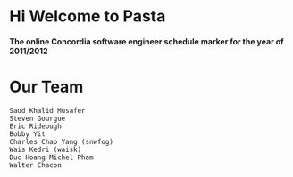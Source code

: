 # Hi Welcome to Pasta
#### The online Concordia software engineer schedule marker for the year of 2011/2012

# Our Team
	
	Saud Khalid Musafer
	Steven Gourgue
	Eric Rideough
	Bobby Yit
	Charles Chao Yang (snwfog)
	Wais Kedri (waisk)
	Duc Hoang Michel Pham
	Walter Chacon

